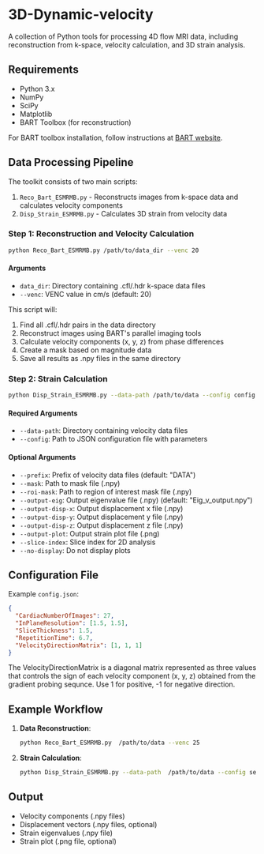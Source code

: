 # 3D-Dynamic-velocity

A collection of Python tools for processing 4D flow MRI data, including reconstruction from k-space, velocity calculation, and 3D strain analysis.

## Requirements

- Python 3.x
- NumPy
- SciPy
- Matplotlib
- BART Toolbox (for reconstruction)

For BART toolbox installation, follow instructions at [BART website](https://mrirecon.github.io/bart/).

## Data Processing Pipeline

The toolkit consists of two main scripts:

1. `Reco_Bart_ESMRMB.py` - Reconstructs images from k-space data and calculates velocity components
2. `Disp_Strain_ESMRMB.py` - Calculates 3D strain from velocity data

### Step 1: Reconstruction and Velocity Calculation

```bash
python Reco_Bart_ESMRMB.py /path/to/data_dir --venc 20
```

#### Arguments

- `data_dir`: Directory containing .cfl/.hdr k-space data files
- `--venc`: VENC value in cm/s (default: 20)

This script will:
1. Find all .cfl/.hdr pairs in the data directory
2. Reconstruct images using BART's parallel imaging tools
3. Calculate velocity components (x, y, z) from phase differences
4. Create a mask based on magnitude data
5. Save all results as .npy files in the same directory

### Step 2: Strain Calculation

```bash
python Disp_Strain_ESMRMB.py --data-path /path/to/data --config config.json
```

#### Required Arguments

- `--data-path`: Directory containing velocity data files
- `--config`: Path to JSON configuration file with parameters

#### Optional Arguments

- `--prefix`: Prefix of velocity data files (default: "DATA")
- `--mask`: Path to mask file (.npy)
- `--roi-mask`: Path to region of interest mask file (.npy)
- `--output-eig`: Output eigenvalue file (.npy) (default: "Eig_v_output.npy")
- `--output-disp-x`: Output displacement x file (.npy)
- `--output-disp-y`: Output displacement y file (.npy)
- `--output-disp-z`: Output displacement z file (.npy)
- `--output-plot`: Output strain plot file (.png)
- `--slice-index`: Slice index for 2D analysis
- `--no-display`: Do not display plots

## Configuration File

Example `config.json`:

```json
{
  "CardiacNumberOfImages": 27,
  "InPlaneResolution": [1.5, 1.5],
  "SliceThickness": 1.5,
  "RepetitionTime": 6.7,
  "VelocityDirectionMatrix": [1, 1, 1]
}
```

The VelocityDirectionMatrix is a diagonal matrix represented as three values that controls the sign of each velocity component (x, y, z) obtained from the gradient probing sequnce. Use 1 for positive, -1 for negative direction.

## Example Workflow

1. **Data Reconstruction**:
   ```bash
   python Reco_Bart_ESMRMB.py  /path/to/data --venc 25
   ```

2. **Strain Calculation**:
   ```bash
   python Disp_Strain_ESMRMB.py --data-path  /path/to/data --config settings.json --output-plot strain_results.png
   ```

## Output

- Velocity components (.npy files)
- Displacement vectors (.npy files, optional)
- Strain eigenvalues (.npy file)
- Strain plot (.png file, optional)
